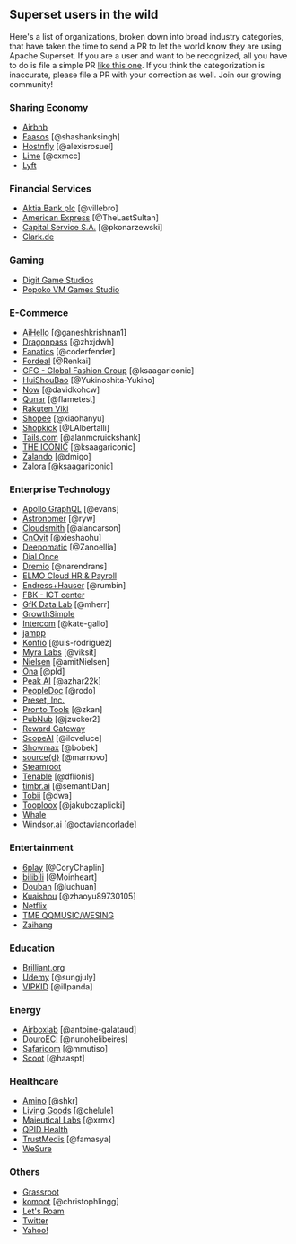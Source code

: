 <!--
Licensed to the Apache Software Foundation (ASF) under one
or more contributor license agreements.  See the NOTICE file
distributed with this work for additional information
regarding copyright ownership.  The ASF licenses this file
to you under the Apache License, Version 2.0 (the
"License"); you may not use this file except in compliance
with the License.  You may obtain a copy of the License at

  http://www.apache.org/licenses/LICENSE-2.0

Unless required by applicable law or agreed to in writing,
software distributed under the License is distributed on an
"AS IS" BASIS, WITHOUT WARRANTIES OR CONDITIONS OF ANY
KIND, either express or implied.  See the License for the
specific language governing permissions and limitations
under the License.
-->

## Superset users in the wild

Here's a list of organizations, broken down into broad industry categories, that have taken the time to send a PR to let
the world know they are using Apache Superset. If you are a user and want to be recognized,
all you have to do is file a simple PR [like this one](https://github.com/apache/incubator-superset/pull/10122). If you think
the categorization is inaccurate, please file a PR with your correction as well.
Join our growing community!


### Sharing Economy
- [Airbnb](https://github.com/airbnb) 
- [Faasos](http://faasos.com/) [@shashanksingh]
- [Hostnfly](https://www.hostnfly.com/) [@alexisrosuel]
- [Lime](https://www.limebike.com/) [@cxmcc]
- [Lyft](https://www.lyft.com/)

### Financial Services
- [Aktia Bank plc](https://www.aktia.com) [@villebro]
- [American Express](https://www.americanexpress.com) [@TheLastSultan]
- [Capital Service S.A.](http://capitalservice.pl) [@pkonarzewski]
- [Clark.de](http://clark.de/) 

### Gaming
- [Digit Game Studios](https://www.digitgaming.com/)
- [Popoko VM Games Studio](https://popoko.live) 

### E-Commerce
- [AiHello](https://www.aihello.com) [@ganeshkrishnan1]
- [Dragonpass](https://www.dragonpass.com.cn/) [@zhxjdwh]
- [Fanatics](https://www.fanatics.com) [@coderfender]
- [Fordeal](http://www.fordeal.com) [@Renkai]
- [GFG - Global Fashion Group](https://global-fashion-group.com) [@ksaagariconic]
- [HuiShouBao](http://www.huishoubao.com/) [@Yukinoshita-Yukino]
- [Now](https://www.now.vn/) [@davidkohcw]
- [Qunar](https://www.qunar.com/) [@flametest]
- [Rakuten Viki](https://www.viki.com) 
- [Shopee](https://shopee.sg) [@xiaohanyu]
- [Shopkick](https://www.shopkick.com) [@LAlbertalli]
- [Tails.com](https://tails.com) [@alanmcruickshank]
- [THE ICONIC](http://theiconic.com.au/) [@ksaagariconic]
- [Zalando](https://www.zalando.com) [@dmigo]
- [Zalora](https://www.zalora.com) [@ksaagariconic]

### Enterprise Technology
- [Apollo GraphQL](https://www.apollographql.com/) [@evans]
- [Astronomer](https://www.astronomer.io) [@ryw]
- [Cloudsmith](https://cloudsmith.io) [@alancarson]
- [CnOvit](http://www.cnovit.com/) [@xieshaohu]
- [Deepomatic](https://deepomatic.com/) [@Zanoellia]
- [Dial Once](https://www.dial-once.com/) 
- [Dremio](https://dremio.com) [@narendrans]
- [ELMO Cloud HR & Payroll](https://elmosoftware.com.au/)
- [Endress+Hauser](http://www.endress.com/) [@rumbin]
- [FBK - ICT center](http://ict.fbk.eu) 
- [GfK Data Lab](http://datalab.gfk.com) [@mherr]
- [GrowthSimple](https://growthsimple.ai/)
- [Intercom](https://www.intercom.com/) [@kate-gallo]
- [jampp](https://jampp.com/) 
- [Konfío](http://konfio.mx) [@uis-rodriguez]
- [Myra Labs](http://www.myralabs.com/) [@viksit]
- [Nielsen](http://www.nielsen.com/) [@amitNielsen]
- [Ona](https://ona.io) [@pld]
- [Peak AI](https://www.peak.ai/) [@azhar22k]
- [PeopleDoc](https://www.people-doc.com) [@rodo]
- [Preset, Inc.](https://preset.io) 
- [Pronto Tools](http://www.prontotools.io) [@zkan]
- [PubNub](https://pubnub.com) [@jzucker2]
- [Reward Gateway](https://www.rewardgateway.com) 
- [ScopeAI](https://www.getscopeai.com) [@iloveluce]
- [Showmax](https://tech.showmax.com) [@bobek]
- [source{d}](https://www.sourced.tech) [@marnovo]
- [Steamroot](https://streamroot.io/)
- [Tenable](https://www.tenable.com) [@dflionis]
- [timbr.ai](https://timbr.ai/) [@semantiDan]
- [Tobii](http://www.tobii.com/) [@dwa]
- [Tooploox](https://www.tooploox.com/) [@jakubczaplicki]
- [Whale](http://whale.im)
- [Windsor.ai](https://www.windsor.ai/) [@octaviancorlade]

### Entertainment
- [6play](https://www.6play.fr) [@CoryChaplin]
- [bilibili](https://www.bilibili.com) [@Moinheart]
- [Douban](https://www.douban.com/) [@luchuan]
- [Kuaishou](https://www.kuaishou.com/) [@zhaoyu89730105]
- [Netflix](https://www.netflix.com/)
- [TME QQMUSIC/WESING](https://www.tencentmusic.com/) 
- [Zaihang](http://www.zaih.com/)

### Education
- [Brilliant.org](https://brilliant.org/) 
- [Udemy](https://www.udemy.com/) [@sungjuly]
- [VIPKID](https://www.vipkid.com.cn/) [@illpanda]

### Energy
- [Airboxlab](https://foobot.io) [@antoine-galataud]
- [DouroECI](http://douroeci.com/en/) [@nunohelibeires]
- [Safaricom](https://www.safaricom.co.ke/) [@mmutiso]
- [Scoot](https://scoot.co/) [@haaspt]

### Healthcare
- [Amino](https://amino.com) [@shkr]
- [Living Goods](https://www.livinggoods.org) [@chelule]
- [Maieutical Labs](https://maieuticallabs.it) [@xrmx]
- [QPID Health](http://www.qpidhealth.com/) 
- [TrustMedis](https://trustmedis.com) [@famasya]
- [WeSure](https://www.wesure.cn/)

### Others
 - [Grassroot](https://www.grassrootinstitute.org/) 
 - [komoot](https://www.komoot.com/) [@christophlingg]
 - [Let's Roam](https://www.letsroam.com/) 
 - [Twitter](https://twitter.com/) 
 - [Yahoo!](https://yahoo.com/) 
 
